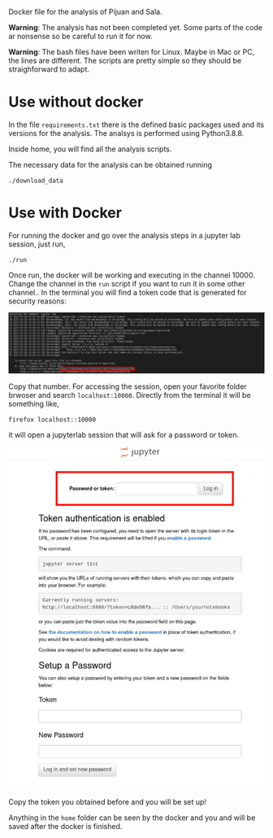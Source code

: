 Docker file for the analysis of Pijuan and Sala.

**Warning**: The analysis has not been completed yet. Some parts of the code ar nonsense so be careful to run it for now.

**Warning**: The bash files have been writen for Linux. Maybe in Mac or PC, the lines are different. The scripts are pretty simple so they should be straighforward to adapt.

# Use without docker

In the file `requirements.txt` there is the defined basic packages used and its versions for the analysis. The analsys is performed using Python3.8.8.

Inside home, you will find all the analysis scripts.

The necessary data for the analysis can be obtained running

```
./download_data
```

# Use with Docker

For running the docker and go over the analysis steps in a jupyter lab session, just run,

```
./run
```

Once run, the docker will be working and executing in the channel 10000. Change the channel in the `run` script if you want to run it in some other channel.. In the terminal you will find a token code that is generated for security reasons:

![](assets/token.png)

Copy that number. For accessing the session, open your favorite folder brwoser and search `localhost:10000`. Directly from the terminal it will be something like,

```
firefox localhost::10000
```

it will open a jupyterlab session that will ask for a password or token.  

![](assets/jupyterlab.png)

Copy the token you obtained before and you will be set up! 

Anything in the `home` folder can be seen by the docker and you and will be saved after the docker is finished.


